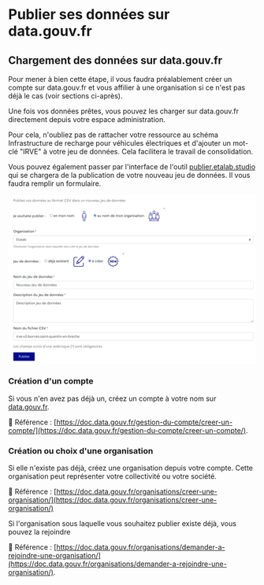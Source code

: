 # Publier ses données sur data.gouv.fr

## Chargement des données sur data.gouv.fr

Pour mener à bien cette étape, il vous faudra préalablement créer un compte sur data.gouv.fr et vous affilier à une organisation si ce n'est pas déjà le cas (voir sections ci-après).

Une fois vos données prêtes, vous pouvez les charger sur data.gouv.fr directement depuis votre espace administration.&#x20;

Pour cela, n'oubliez pas de rattacher votre ressource au schéma Infrastructure de recharge pour véhicules électriques et d'ajouter un mot-clé "IRVE" à votre jeu de données. Cela facilitera le travail de consolidation.&#x20;

Vous pouvez également passer par l'interface de l'outil [publier.etalab.studio](https://publier.etalab.studio/select?schema=etalab%2Fschema-irve) qui se chargera de la publication de votre nouveau jeu de données. Il vous faudra remplir un formulaire.

![Formulaire à remplir avant de publier sa ressource sur data.gouv.fr](<../../../.gitbook/assets/image (121).png>)

### **Création d'un compte**

Si vous n'en avez pas déjà un, créez un compte à votre nom sur [data.gouv.fr](https://www.data.gouv.fr).

📖 Référence : [https://doc.data.gouv.fr/gestion-du-compte/creer-un-compte/](https://doc.data.gouv.fr/gestion-du-compte/creer-un-compte/).

### **Création ou choix d'une organisation**

Si elle n'existe pas déjà, créez une organisation depuis votre compte. Cette organisation peut représenter votre collectivité ou votre société.

📖 Référence : [https://doc.data.gouv.fr/organisations/creer-une-organisation/](https://doc.data.gouv.fr/organisations/creer-une-organisation/)

Si l'organisation sous laquelle vous souhaitez publier existe déjà, vous pouvez la rejoindre

📖 Référence : [https://doc.data.gouv.fr/organisations/demander-a-rejoindre-une-organisation/](https://doc.data.gouv.fr/organisations/demander-a-rejoindre-une-organisation/).

##
